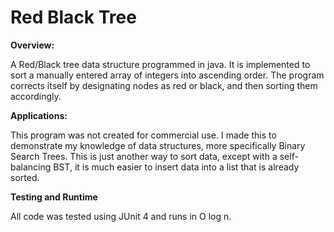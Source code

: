 # Red Black Tree
**Overview:**

A Red/Black tree data structure programmed in java. It is implemented to sort a manually entered array of integers into ascending order.
The program corrects itself by designating nodes as red or black, and then sorting them accordingly.

**Applications:**

This program was not created for commercial use. I made this to demonstrate my knowledge of data structures, more specifically Binary
Search Trees. This is just another way to sort data, except with a self-balancing BST, it is much easier to insert data into a list
that is already sorted.

**Testing and Runtime**

All code was tested using JUnit 4 and runs in O log n.
